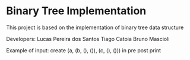 # Binary Tree Implementation 
This project is based on the implementation of binary tree data structure

Developers:
  Lucas Pereira dos Santos
  Tiago Catoia
  Bruno Mascioli

Example of input:
  create (a, (b, (), ()), (c, (), ()))
  in
  pre
  post
  print